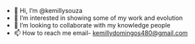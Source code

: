 - 👋 Hi, I’m @kemillysouza
- 👀 I’m interested in showing some of my work and evolution
- 💞️ I’m looking to collaborate with my knowledge people
- 📫 How to reach me email- kemillydomingos480@gmail.com

